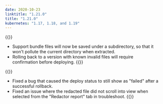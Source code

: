 ```yaml
---
date: 2020-10-23
linktitle: "1.21.0"
title: "1.21.0"
kubernetes: "1.17, 1.18, and 1.19"
---
```


{{<changes>}}
* Support bundle files will now be saved under a subdirectory, so that it won't pollute the current directory when extracted.
* Rolling back to a version with known invalid files will require confirmation before deploying.
{{</changes>}}

{{<fixes>}}
* Fixed a bug that caused the deploy status to still show as "failed" after a successful rollback.
* Fixed an issue where the redacted file did not scroll into view when selected from the "Redactor report" tab in troubleshoot.
{{</fixes>}}
